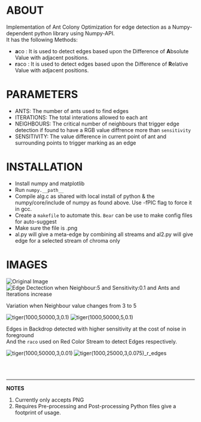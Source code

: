 # ABOUT

Implementation of Ant Colony Optimization for edge detection as a Numpy-dependent python library using Numpy-API.\
It has the following Methods:

- **a**co : It is used to detect edges based upon the Difference of **A**bsolute Value with adjacent positions.
- **r**aco : It is used to detect edges based upon the Difference of **R**elative Value with adjacent positions.

# PARAMETERS

- ANTS: The number of ants used to find edges
- ITERATIONS:   The total interations allowed to each ant
- NEIGHBOURS:   The critical number of neighbours that trigger edge detection if found to have a RGB value diffrence more than `sensitivity`
- SENSITIVITY:  The value difference in current point of ant and surrounding points to trigger marking as an edge

# INSTALLATION

- Install numpy and matplotlib
- Run `numpy.__path__`
- Compile alg.c as shared with local install of python & the numpy/core/include of numpy as found above. Use -fPIC flag to force it in gcc.
- Create a `makefile` to automate this. `Bear` can be use to make config files for auto-suggest 
- Make sure the file is .png
- al.py will give a meta-edge by combining all streams and al2.py will give edge for a selected stream of chroma only

# IMAGES

![Original Image](tiger.png) ![Edge Dectection when Neighbour:5 and Sensitivity:0.1 and Ants and Iterations increase](tiger.gif)

Variation when Neighbour value changes from 3 to 5

![tiger(1000,50000,3,0.1)](tiger(1000,50000,3,0.1)_edges.png) ![tiger(1000,50000,5,0.1)](tiger(1000,50000,5,0.1)_edges.png)

Edges in Backdrop detected with higher sensitivity at the cost of noise in foreground\
And the `raco` used on Red Color Stream to detect Edges respectively.

![tiger(1000,50000,3,0.01)](tiger(1000,50000,3,0.01)_edges.png)
![tiger(1000,25000,3,0.075)_r_edges](tiger(1000,25000,3,0.075)_r_edges.png)


<br><br><hr>**NOTES**
  1. Currently only accepts PNG
  2. Requires Pre-processing and Post-processing Python files give a footprint of usage.
